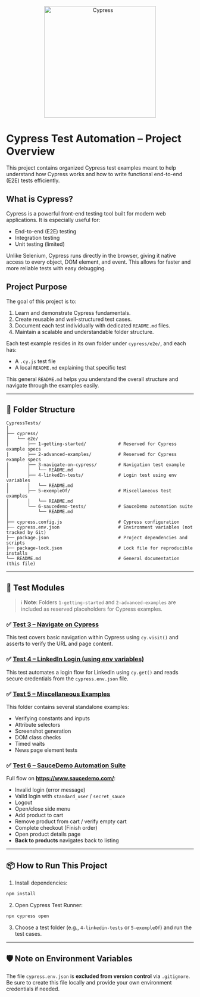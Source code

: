 <div align="center">
  <a href="https://www.cypress.io/">
    <img src="logoCypress-final.png" alt="Cypress" width="300"/>
  </a>
</div>



#  Cypress Test Automation – Project Overview

This project contains organized Cypress test examples meant to help understand how Cypress works and how to write functional end-to-end (E2E) tests efficiently.

##  What is Cypress?

Cypress is a powerful front-end testing tool built for modern web applications. It is especially useful for:

- End-to-end (E2E) testing  
- Integration testing  
- Unit testing (limited)

Unlike Selenium, Cypress runs directly in the browser, giving it native access to every object, DOM element, and event. This allows for faster and more reliable tests with easy debugging.

##  Project Purpose

The goal of this project is to:

1. Learn and demonstrate Cypress fundamentals.
2. Create reusable and well-structured test cases.
3. Document each test individually with dedicated `README.md` files.
4. Maintain a scalable and understandable folder structure.

Each test example resides in its own folder under `cypress/e2e/`, and each has:
- A `.cy.js` test file  
- A local `README.md` explaining that specific test

This general `README.md` helps you understand the overall structure and navigate through the examples easily.

---

## 📁 Folder Structure

```
CypressTests/
│
├── cypress/
│   └── e2e/
│       ├── 1-getting-started/            # Reserved for Cypress example specs
│       ├── 2-advanced-examples/          # Reserved for Cypress example specs
│       ├── 3-navigate-on-cypress/        # Navigation test example
│       │   └── README.md
│       ├── 4-linkedIn-tests/             # Login test using env variables
│       │   └── README.md
│       ├── 5-exempleOf/                  # Miscellaneous test examples
│       │   └── README.md
│       └── 6-saucedemo-tests/            # SauceDemo automation suite
│           └── README.md
│
├── cypress.config.js                     # Cypress configuration
├── cypress.env.json                      # Environment variables (not tracked by Git)
├── package.json                          # Project dependencies and scripts
├── package-lock.json                     # Lock file for reproducible installs
└── README.md                             # General documentation (this file)
```

---

## 🔗 Test Modules

> ℹ️ **Note**: Folders `1-getting-started` and `2-advanced-examples` are included as reserved placeholders for Cypress examples.

### ✅ [Test 3 – Navigate on Cypress](./cypress/e2e/3-navigate-on-cypress/README.md)

This test covers basic navigation within Cypress using `cy.visit()` and asserts to verify the URL and page content.

### ✅ [Test 4 – LinkedIn Login (using env variables)](./cypress/e2e/4-linkedIn-tests/README.md)

This test automates a login flow for LinkedIn using `cy.get()` and reads secure credentials from the `cypress.env.json` file.

### ✅ [Test 5 – Miscellaneous Examples](./cypress/e2e/5-exempleOf/README.md)

This folder contains several standalone examples:
- Verifying constants and inputs
- Attribute selectors
- Screenshot generation
- DOM class checks
- Timed waits
- News page element tests

### ✅ [Test 6 – SauceDemo Automation Suite](./cypress/e2e/6-saucedemo-tests/README.md)
Full flow on **https://www.saucedemo.com/**:
- Invalid login (error message)
- Valid login with `standard_user` / `secret_sauce`
- Logout
- Open/close side menu
- Add product to cart
- Remove product from cart / verify empty cart
- Complete checkout (Finish order)
- Open product details page
- **Back to products** navigates back to listing


---

## 📦 How to Run This Project

1. Install dependencies:

```bash
npm install
```

2. Open Cypress Test Runner:

```bash
npx cypress open
```

3. Choose a test folder (e.g., `4-linkedin-tests` or `5-exempleOf`) and run the test cases.

---

## 🛡️ Note on Environment Variables

The file `cypress.env.json` is **excluded from version control** via `.gitignore`. Be sure to create this file locally and provide your own environment credentials if needed.
